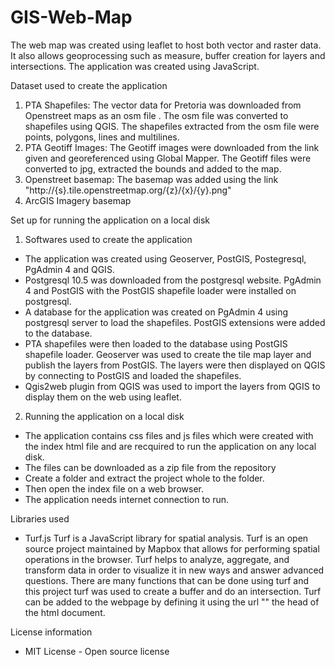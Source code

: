 # GIS-Web-Map
The web map was created using leaflet to host both vector and raster data. It also allows geoprocessing such as measure, buffer creation for layers and intersections. The application was created using JavaScript.

Dataset used to create the application
1. PTA Shapefiles:
The vector data for Pretoria was downloaded from Openstreet maps as an osm file .
The osm file was converted to shapefiles using   QGIS.
The shapefiles extracted from the osm file were points, polygons, lines and multilines.
2. PTA Geotiff Images:
The Geotiff images were downloaded from the link given and georeferenced using Global Mapper. 
The Geotiff files were converted to jpg, extracted the bounds and added to the map.
3. Openstreet basemap:
The basemap was added using the link "http://{s}.tile.openstreetmap.org/{z}/{x}/{y}.png"
4. ArcGIS Imagery basemap

Set up for running the application on a local disk

1. Softwares used to create the application
* The application was created using Geoserver, PostGIS, Postegresql, PgAdmin 4 and QGIS.
* Postgresql 10.5 was downloaded from the postgresql website. PgAdmin 4 and PostGIS with the PostGIS shapefile loader were installed on postgresql. 
* A database for the application was created on PgAdmin 4 using postgresql server to load the shapefiles. PostGIS extensions were added to the database. 
* PTA shapefiles were then loaded to the database using PostGIS shapefile loader. Geoserver was used to create the tile map layer and publish the layers from PostGIS. The layers were then displayed on QGIS by connecting to PostGIS and loaded the shapefiles.
* Qgis2web plugin from QGIS was used to import the layers from QGIS to display them on the web using leaflet.
2. Running the application on a local disk
* The application contains css files and js files which were created with the index html file and are recquired to run the application on any local disk. 
* The files can be downloaded as a zip file from the repository
* Create a folder and extract the project whole to the folder.
* Then open the index file on a web browser.
* The application needs internet connection to run.

Libraries used
* Turf.js
Turf is a JavaScript library for spatial analysis.  Turf is an open source project maintained by Mapbox that allows for performing spatial operations in the browser. Turf helps to analyze, aggregate, and transform data in order to visualize it in new ways and answer advanced questions. There are many functions that can be done using turf and this project turf was used to create a buffer and do an intersection. Turf can be added to the webpage by defining it using the url "<script src='https://npmcdn.com/@turf/turf/turf.min.js'></script>" the head of the html document.

License information
* MIT License - Open source license



